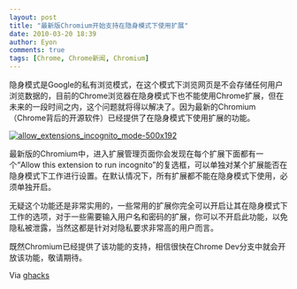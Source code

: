 ```yaml
---
layout: post
title: "最新版Chromium开始支持在隐身模式下使用扩展"
date: 2010-03-20 18:39
author: Eyon
comments: true
tags: [Chrome, Chrome新闻, Chromium]
---
```

隐身模式是Google的私有浏览模式，在这个模式下浏览网页是不会存储任何用户浏览数据的，目前的Chrome浏览器在隐身模式下也不能使用Chrome扩展，但在未来的一段时间之内，这个问题就将得以解决了。因为最新的Chromium（Chrome背后的开源软件）已经提供了在隐身模式下使用扩展的功能。

<a href="http://img.chromi.org/2010/03/allow_extensions_incognito_mode-500x192.jpg">![](http://img.chromi.org/2010/03/allow_extensions_incognito_mode-500x192.jpg "allow_extensions_incognito_mode-500x192")</a>

最新版的Chromium中，进入扩展管理页面你会发现在每个扩展下面都有一个“Allow this extension to run incognito”的复选框，可以单独对某个扩展能否在隐身模式下工作进行设置。在默认情况下，所有扩展都不能在隐身模式下使用，必须单独开启。

无疑这个功能还是非常实用的，一些常用的扩展你完全可以开启让其在隐身模式下工作的选项，对于一些需要输入用户名和密码的扩展，你可以不开启此功能，以免隐私被泄露，当然这都是针对对隐私要求非常高的用户而言。

既然Chromium已经提供了该功能的支持，相信很快在Chrome Dev分支中就会开放该功能，敬请期待。

Via [ghacks](http://www.ghacks.net/2010/03/20/google-chrome-to-allow-extensions-in-incognito-mode/)
